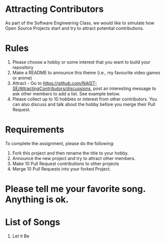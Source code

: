 # Attracting Contributors

As part of the Software Engineering Class, we would like to simulate how 
Open Source Projects start and try to attract potential contributions.

# Rules

1. Please choose a hobby or some interest that you want to build your 
repository
2. Make a README to announce this theme (i.e., my favourite video games or 
anime)
3. Attract - Go to 
https://github.com/NAIST-SE/AttractingContributors/discussions, post an 
interesting message to ask other members to add a list. See example below.
4. Please collect up to 10 hobbies or interest from other contributors. 
You can also discuss and talk about the hobby before you merge their Pull 
Request.

# Requirements

To complete the assignment, please do the following:

1. Fork this project and then rename the title to your hobby.
2. Announce the new project and try to attract other members.
3. Make 10 Pull Request contributions to other projects
4. Merge 10 Pull Requests into your forked Project.
 # Please tell me your favorite song. Anything is ok.

# List of Songs
1. Let it Be
